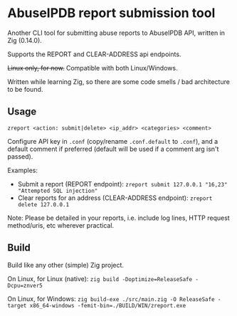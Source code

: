 # AbuseIPDB report submission tool

Another CLI tool for submitting abuse reports to AbuseIPDB API, written in Zig (0.14.0).

Supports the REPORT and CLEAR-ADDRESS api endpoints.

~~Linux only, for now.~~ Compatible with both Linux/Windows.

Written while learning Zig, so there are some code smells / bad architecture to be found.

## Usage

`zreport <action: submit|delete> <ip_addr> <categories> <comment>`

Configure API key in `.conf` (copy/rename `.conf.default` to `.conf`), and a default comment if preferred (default will be used if a comment arg isn't passed).

Examples:
- Submit a report (REPORT endpoint): `zreport submit 127.0.0.1 "16,23"  "Attempted SQL injection"`
- Clear reports for an address (CLEAR-ADDRESS endpoint): `zreport delete 127.0.0.1`

Note: Please be detailed in your reports, i.e. include log lines, HTTP request method/uris, etc wherever practical.

## Build

Build like any other (simple) Zig project.

On Linux, for Linux (native): `zig build -Doptimize=ReleaseSafe -Dcpu=znver5`

On Linux, for Windows: `zig build-exe ./src/main.zig -O ReleaseSafe -target x86_64-windows -femit-bin=./BUILD/WIN/zreport.exe`
